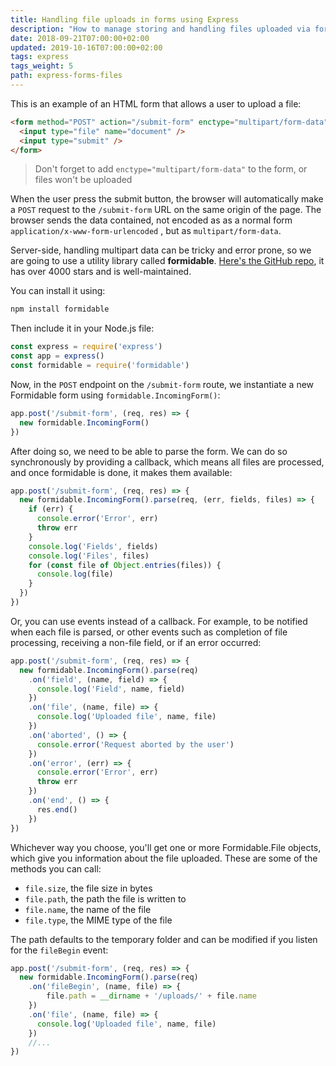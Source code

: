 ```yaml
---
title: Handling file uploads in forms using Express
description: "How to manage storing and handling files uploaded via forms, in Express"
date: 2018-09-21T07:00:00+02:00
updated: 2019-10-16T07:00:00+02:00
tags: express
tags_weight: 5
path: express-forms-files
---
```


This is an example of an HTML form that allows a user to upload a file:

```html
<form method="POST" action="/submit-form" enctype="multipart/form-data">
  <input type="file" name="document" />
  <input type="submit" />
</form>
```

> Don't forget to add `enctype="multipart/form-data"` to the form, or files won't be uploaded

When the user press the submit button, the browser will automatically make a `POST` request to the `/submit-form` URL on the same origin of the page. The browser sends the data contained, not encoded as as a normal form `application/x-www-form-urlencoded` , but as `multipart/form-data`.

Server-side, handling multipart data can be tricky and error prone, so we are going to use a utility library called **formidable**. [Here's the GitHub repo](https://github.com/felixge/node-formidable), it has over 4000 stars and is well-maintained.

You can install it using:

```bash
npm install formidable
```

Then include it in your Node.js file:

```js
const express = require('express')
const app = express()
const formidable = require('formidable')
```

Now, in the `POST` endpoint on the `/submit-form` route, we instantiate a new Formidable form using `formidable.IncomingForm()`:

```js
app.post('/submit-form', (req, res) => {
  new formidable.IncomingForm()
})
```

After doing so, we need to be able to parse the form. We can do so synchronously by providing a callback, which means all files are processed, and once formidable is done, it makes them available:

```js
app.post('/submit-form', (req, res) => {
  new formidable.IncomingForm().parse(req, (err, fields, files) => {
    if (err) {
      console.error('Error', err)
      throw err
    }
    console.log('Fields', fields)
    console.log('Files', files)
    for (const file of Object.entries(files)) {
      console.log(file)
    }
  })
})
```

Or, you can use events instead of a callback. For example, to be notified when each file is parsed, or other events such as completion of file processing, receiving a non-file field, or if an error occurred:

```js
app.post('/submit-form', (req, res) => {
  new formidable.IncomingForm().parse(req)
    .on('field', (name, field) => {
      console.log('Field', name, field)
    })
    .on('file', (name, file) => {
      console.log('Uploaded file', name, file)
    })
    .on('aborted', () => {
      console.error('Request aborted by the user')
    })
    .on('error', (err) => {
      console.error('Error', err)
      throw err
    })
    .on('end', () => {
      res.end()
    })
})
```

Whichever way you choose, you'll get one or more Formidable.File objects, which give you information about the file uploaded. These are some of the methods you can call:

- `file.size`, the file size in bytes
- `file.path`, the path the file is written to
- `file.name`, the name of the file
- `file.type`, the MIME type of the file

The path defaults to the temporary folder and can be modified if you listen for the `fileBegin` event:

```js
app.post('/submit-form', (req, res) => {
  new formidable.IncomingForm().parse(req)
    .on('fileBegin', (name, file) => {
        file.path = __dirname + '/uploads/' + file.name
    })
    .on('file', (name, file) => {
      console.log('Uploaded file', name, file)
    })
    //...
})
```
